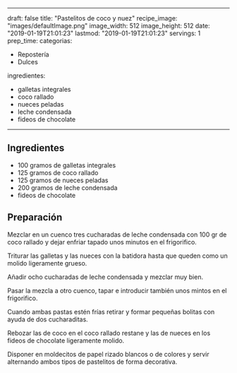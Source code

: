 
---
draft: false
title: "Pastelitos de coco y nuez"
recipe_image: "images/defaultImage.png"
image_width: 512
image_height: 512
date: "2019-01-19T21:01:23"
lastmod: "2019-01-19T21:01:23"
servings: 1
prep_time: 
categorias:
  - Repostería
  - Dulces

ingredientes:
  - galletas integrales
  - coco rallado
  - nueces peladas
  - leche condensada
  - fideos de chocolate
---

## Ingredientes
- 100 gramos de galletas integrales
- 125 gramos de coco rallado
- 125 gramos de nueces peladas
- 200 gramos de leche condensada
- fideos de chocolate

## Preparación
Mezclar en un cuenco tres cucharadas de leche condensada con 100 gr de coco rallado y dejar enfriar tapado unos minutos en el frigorifico.

Triturar las galletas y las nueces con la batidora hasta que queden como un molido ligeramente grueso.

Añadir ocho cucharadas de leche condensada y mezclar muy bien.

Pasar la mezcla a otro cuenco, tapar e introducir también unos mintos en el frigorifico.

Cuando ambas pastas estén frías retirar y formar pequeñas bolitas con ayuda de dos cucharaditas.

Rebozar las de coco en el coco rallado restane y las de nueces en los fideos de chocolate ligeramente molido.

Disponer en moldecitos de papel rizado blancos o de colores y servir alternando ambos tipos de pastelitos de forma decorativa.



